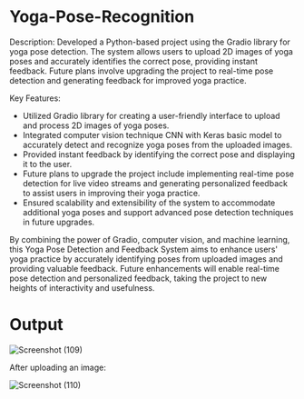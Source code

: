 # Yoga-Pose-Recognition

Description: Developed a Python-based project using the Gradio library for yoga pose detection. The system allows users to upload 2D images of yoga poses and accurately identifies the correct pose, providing instant feedback. Future plans involve upgrading the project to real-time pose detection and generating feedback for improved yoga practice.

Key Features:
- Utilized Gradio library for creating a user-friendly interface to upload and process 2D images of yoga poses.
- Integrated computer vision technique CNN with Keras basic model to accurately detect and recognize yoga poses from the uploaded images.
- Provided instant feedback by identifying the correct pose and displaying it to the user.
- Future plans to upgrade the project include implementing real-time pose detection for live video streams and generating personalized feedback to assist users in improving their yoga practice.
- Ensured scalability and extensibility of the system to accommodate additional yoga poses and support advanced pose detection techniques in future upgrades.

By combining the power of Gradio, computer vision, and machine learning, this Yoga Pose Detection and Feedback System aims to enhance users' yoga practice by accurately identifying poses from uploaded images and providing valuable feedback. Future enhancements will enable real-time pose detection and personalized feedback, taking the project to new heights of interactivity and usefulness.
# Output
![Screenshot (109)](https://github.com/debashree1/Yoga-Pose-Recognition/assets/31380090/310ce9db-ce7d-4e24-84c3-746144a423fd)

After uploading an image:

![Screenshot (110)](https://github.com/debashree1/Yoga-Pose-Recognition/assets/31380090/c8ef89d5-b4f1-4ef7-a188-056abc003ec6)
